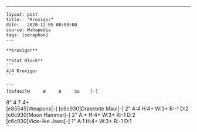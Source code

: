 ---
    layout: post
    title:  "Kroxigor"
    date:   2020-12-05 00:00:00
    source: Wahapedia
    tags: [seraphon]
    ---
    
    **Kroxigor**
    
    **Stat Block**
    ```
    4/4 Kroxigor
    ```
    
    ```
    [56f442]M     W     B     Sa    [-]
8"    4     7     4+    
[e85545]Weapons[-]
[c6c930]Drakebite Maul[-]
2"     A:4    H:4+   W:3+   R:-1   D:2   
[c6c930]Moon Hammer[-]
2"     A:*    H:4+   W:3+   R:-1   D:2   
[c6c930]Vice-like Jaws[-]
1"     A:1    H:4+   W:3+   R:-1   D:1   
    ```
    
    
    